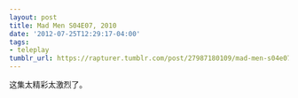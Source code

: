 ```yaml
---
layout: post
title: Mad Men S04E07, 2010
date: '2012-07-25T12:29:17-04:00'
tags:
- teleplay
tumblr_url: https://rapturer.tumblr.com/post/27987180109/mad-men-s04e07-2010
---
```

这集太精彩太激烈了。

